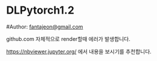 # DLPytorch1.2

#Author: fantajeon@gmail.com

github.com 자체적으로 render할때 에러가 발생합니다.

https://nbviewer.jupyter.org/  에서 내용을 보시기를 추천합니다.

